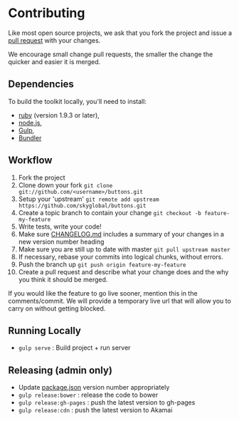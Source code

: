 # Contributing

Like most open source projects, we ask that you fork the project and issue a [pull request](#pull-requests) with your changes.

We encourage small change pull requests, the smaller the change the quicker and easier it is merged.

## Dependencies

To build the toolkit locally, you'll need to install:
 * [ruby](https://www.ruby-lang.org/) (version 1.9.3 or later),
 * [node.js](http://nodejs.org),
 * [Gulp](http://gulpjs.com),
 * [Bundler](http://bundler.io)


## Workflow

1. Fork the project
2. Clone down your fork
`git clone git://github.com/<username>/buttons.git`
3. Setup your 'upstream'
`git remote add upstream https://github.com/skyglobal/buttons.git`
4. Create a topic branch to contain your change
`git checkout -b feature-my-feature`
5. Write tests, write your code!
6. Make sure [CHANGELOG.md](./CHANGELOG.md) includes a summary of your changes in a new version number heading
5. Make sure you are still up to date with master
`git pull upstream master`
6. If necessary, rebase your commits into logical chunks, without errors.
7. Push the branch up 
`git push origin feature-my-feature`
8. Create a pull request and describe what your change does and the why you think it should be merged.

If you would like the feature to go live sooner, mention this in the comments/commit. We will provide a temporary live url that will allow you to carry on without getting blocked.

## Running Locally

 * `gulp serve` :  Build project + run server
 
## Releasing (admin only)

 * Update [package.json](package.json) version number appropriately
 * `gulp release:bower` : release the code to bower
 * `gulp release:gh-pages` : push the latest version to gh-pages
 * `gulp release:cdn` : push the latest version to Akamai